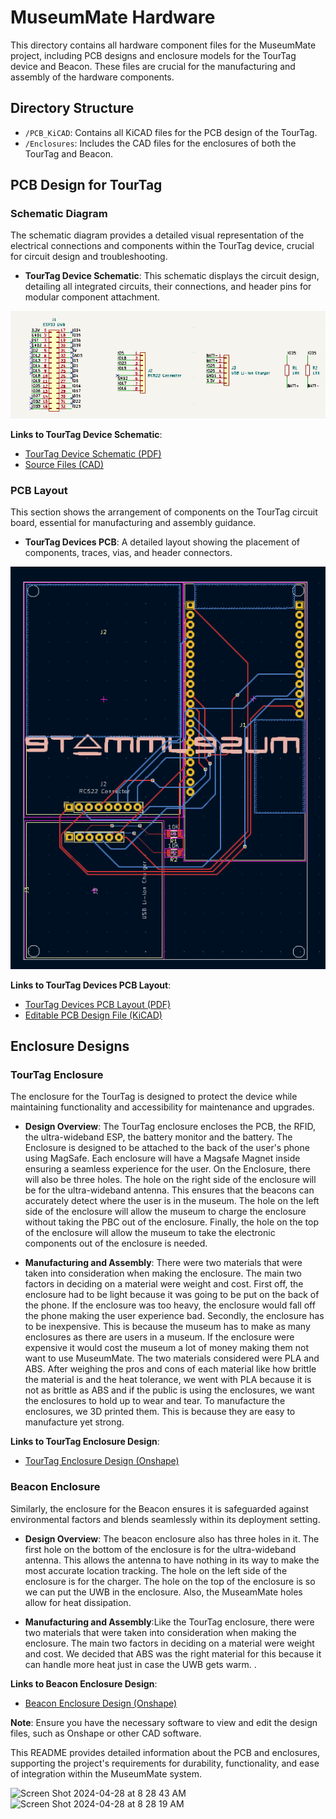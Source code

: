 # MuseumMate Hardware

This directory contains all hardware component files for the MuseumMate project, including PCB designs and enclosure models for the TourTag device and Beacon. These files are crucial for the manufacturing and assembly of the hardware components.

## Directory Structure

- `/PCB_KiCAD`: Contains all KiCAD files for the PCB design of the TourTag.
- `/Enclosures`: Includes the CAD files for the enclosures of both the TourTag and Beacon.

## PCB Design for TourTag

### Schematic Diagram

The schematic diagram provides a detailed visual representation of the electrical connections and components within the TourTag device, crucial for circuit design and troubleshooting.

- **TourTag Device Schematic**: This schematic displays the circuit design, detailing all integrated circuits, their connections, and header pins for modular component attachment.

![image](/media/pcbschematic.PNG)

**Links to TourTag Device Schematic**:
- [TourTag Device Schematic (PDF)](/media/pcbschematic.pdf)
- [Source Files (CAD)](/hardware/PCB_KiCAD/UWB_PCB/UWB_PCB.kicad_sch)

### PCB Layout

This section shows the arrangement of components on the TourTag circuit board, essential for manufacturing and assembly guidance.

- **TourTag Devices PCB**: A detailed layout showing the placement of components, traces, vias, and header connectors.

![image](/media/pcbdesign.PNG)

**Links to TourTag Devices PCB Layout**:
- [TourTag Devices PCB Layout (PDF)](/media/pcbdesign.pdf)
- [Editable PCB Design File (KiCAD)](/hardware/PCB_KiCAD/UWB_PCB/UWB_PCB.kicad_pcb)

## Enclosure Designs

### TourTag Enclosure

The enclosure for the TourTag is designed to protect the device while maintaining functionality and accessibility for maintenance and upgrades.

- **Design Overview**: 
The TourTag enclosure encloses the PCB, the RFID, the ultra-wideband ESP, the battery monitor and the battery. The Enclosure is designed to be attached to the back of the user's phone using MagSafe. Each enclosure will have a Magsafe Magnet inside ensuring a seamless experience for the user. On the Enclosure, there will also be three holes. The hole on the right side of the enclosure will be for the ultra-wideband antenna. This ensures that the beacons can accurately detect where the user is in the museum. The hole on the left side of the enclosure will allow the museum to charge the enclosure without taking the PBC out of the enclosure. Finally, the hole on the top of the enclosure will allow the museum to take the electronic components out of the enclosure is needed. 

- **Manufacturing and Assembly**: There were two materials that were taken into consideration when making the enclosure. The main two factors in deciding on a material were weight and cost. First off, the enclosure had to be light because it was going to be put on the back of the phone. If the enclosure was too heavy, the enclosure would fall off the phone making the user experience bad. Secondly, the enclosure has to be inexpensive. This is because the museum has to make as many enclosures as there are users in a museum. If the enclosure were expensive it would cost the museum a lot of money making them not want to use MuseumMate. The two materials considered were PLA and ABS. After weighing the pros and cons of each material like how brittle the material is and the heat tolerance, we went with PLA because it is not as brittle as ABS and if the public is using the enclosures, we want the enclosures to hold up to wear and tear. To manufacture the enclosures, we 3D printed them. This is because they are easy to manufacture yet strong.

**Links to TourTag Enclosure Design**:
- [TourTag Enclosure Design (Onshape)](#[[link_to_tourtag_onshape_file](https://cad.onshape.com/documents/7aaab9504794f084db368c22/w/5395925245216489e8e7f16a/e/d80cc8f357e229253dcfb44c)])

### Beacon Enclosure

Similarly, the enclosure for the Beacon ensures it is safeguarded against environmental factors and blends seamlessly within its deployment setting.

- **Design Overview**: The beacon enclosure also has three holes in it. The first hole on the bottom of the enclosure is for the ultra-wideband antenna. This allows the antenna to have nothing in its way to make the most accurate location tracking. The hole on the left side of the enclosure is for the charger. The hole on the top of the enclosure is so we can put the UWB in the enclosure. Also, the MuseamMate holes allow for heat dissipation. 


- **Manufacturing and Assembly**:Like the TourTag enclosure, there were two materials that were taken into consideration when making the enclosure. The main two factors in deciding on a material were weight and cost. We decided that ABS was the right material for this because it can handle more heat just in case the UWB gets warm. .

**Links to Beacon Enclosure Design**:
- [Beacon Enclosure Design (Onshape)](#[[link_to_beacon_onshape_file](https://cad.onshape.com/documents/9a545c80bb0287f4124073f7/w/fd1997773b928c532072d26f/e/a766d1128aeb9f154a371a63)])

**Note**: Ensure you have the necessary software to view and edit the design files, such as Onshape or other CAD software.

This README provides detailed information about the PCB and enclosures, supporting the project's requirements for durability, functionality, and ease of integration within the MuseumMate system.


<img width="323" alt="Screen Shot 2024-04-28 at 8 28 43 AM" src="https://github.com/jculley01/MuseumMate/assets/91488781/81752479-b0e6-49b4-9777-bfb5fa4ea413">
<img width="314" alt="Screen Shot 2024-04-28 at 8 28 19 AM" src="https://github.com/jculley01/MuseumMate/assets/91488781/de260560-c768-49fa-a7e2-2ab83af7b597">



